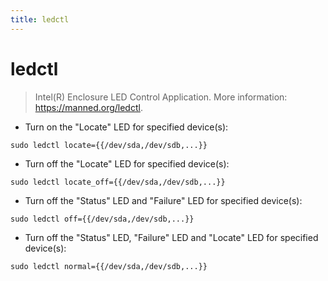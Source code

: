```yaml
---
title: ledctl
---
```

# ledctl

> Intel(R) Enclosure LED Control Application.
> More information: <https://manned.org/ledctl>.

- Turn on the "Locate" LED for specified device(s):

`sudo ledctl locate={{/dev/sda,/dev/sdb,...}}`

- Turn off the "Locate" LED for specified device(s):

`sudo ledctl locate_off={{/dev/sda,/dev/sdb,...}}`

- Turn off the "Status" LED and "Failure" LED for specified device(s):

`sudo ledctl off={{/dev/sda,/dev/sdb,...}}`

- Turn off the "Status" LED, "Failure" LED and "Locate" LED for specified device(s):

`sudo ledctl normal={{/dev/sda,/dev/sdb,...}}`
